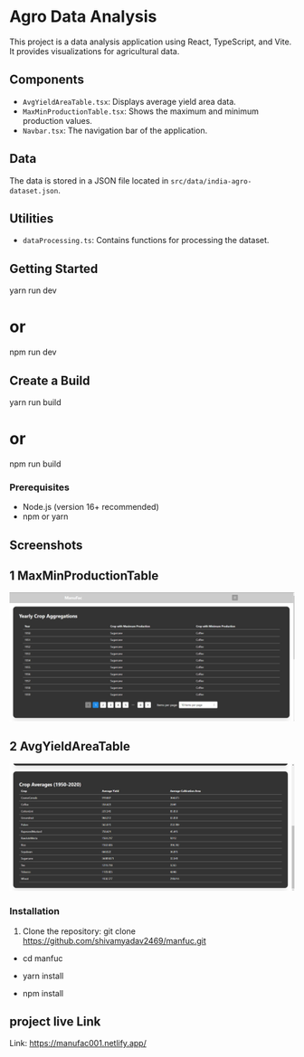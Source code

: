 # Agro Data Analysis

This project is a data analysis application using React, TypeScript, and Vite. It provides visualizations for agricultural data.

## Components

- `AvgYieldAreaTable.tsx`: Displays average yield area data.
- `MaxMinProductionTable.tsx`: Shows the maximum and minimum production values.
- `Navbar.tsx`: The navigation bar of the application.

## Data

The data is stored in a JSON file located in `src/data/india-agro-dataset.json`.

## Utilities

- `dataProcessing.ts`: Contains functions for processing the dataset.

## Getting Started

yarn run dev

# or

npm run dev

## Create a Build

yarn run build

# or

npm run build

### Prerequisites

- Node.js (version 16+ recommended)
- npm or yarn

## Screenshots

## 1 MaxMinProductionTable

![Screenshot 1](./public/Screenshot1.png)

## 2 AvgYieldAreaTable

![Screenshot 2](./public/Screenshot2.png)

### Installation

1. Clone the repository:
   git clone https://github.com/shivamyadav2469/manfuc.git

- cd manfuc
- yarn install

- npm install

## project live Link

Link: https://manufac001.netlify.app/

